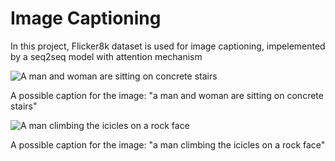 # Image Captioning
In this project, Flicker8k dataset is used for image captioning, impelemented by a seq2seq model with attention mechanism

![A man and woman are sitting on concrete stairs](../main/images/a_man_and_woman_are_sitting_on_concrete_stairs.png)

A possible caption for the image: "a man and woman are sitting on concrete stairs"


![A man climbing the icicles on a rock face](../main/images/a_man_climbing_the_icicles_on_a_rock_face.png)

A possible caption for the image: "a man climbing the icicles on a rock face"


